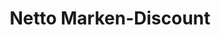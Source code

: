 ---
title: "Netto Marken-Discount"
url: /neustadt-an-der-orla/netto-marken-discount/
shop: Supermarkt
---